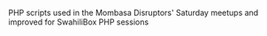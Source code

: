 PHP scripts used in the Mombasa Disruptors' Saturday meetups and improved for SwahiliBox PHP sessions
